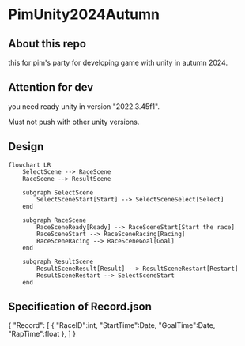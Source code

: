 # PimUnity2024Autumn

## About this repo
this for pim's party for developing game with unity in autumn 2024.

## Attention for dev
you need ready unity in version "2022.3.45f1".

Must not push with other unity versions.

## Design

```mermaid
flowchart LR
    SelectScene --> RaceScene
    RaceScene --> ResultScene

    subgraph SelectScene
        SelectSceneStart[Start] --> SelectSceneSelect[Select]
    end
    
    subgraph RaceScene
        RaceSceneReady[Ready] --> RaceSceneStart[Start the race]
        RaceSceneStart --> RaceSceneRacing[Racing]
        RaceSceneRacing --> RaceSceneGoal[Goal]
    end

    subgraph ResultScene
        ResultSceneResult[Result] --> ResultSceneRestart[Restart]
        ResultSceneRestart --> SelectSceneStart
    end
```

## Specification of Record.json

{
  "Record":
  [
    {
      "RaceID":int,
      "StartTime":Date,
      "GoalTime":Date,
      "RapTime":float
    },
  ]
}
